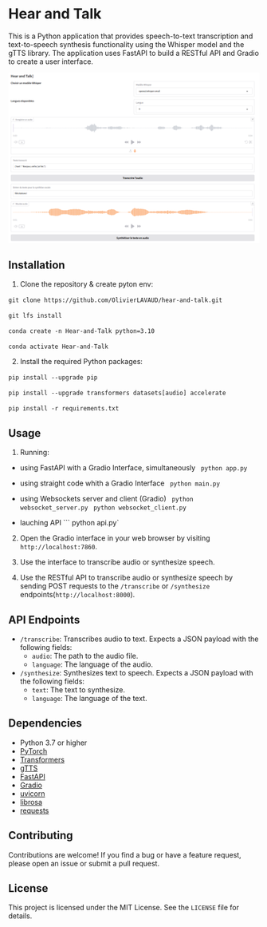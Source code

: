 # Hear and Talk

This is a Python application that provides speech-to-text transcription and text-to-speech synthesis functionality using the Whisper model and the gTTS library. The application uses FastAPI to build a RESTful API and Gradio to create a user interface.

![Hear and Talk interface](interface.png)

## Installation



1. Clone the repository & create pyton env:

```git clone https://github.com/OlivierLAVAUD/hear-and-talk.git```

```git lfs install```

```conda create -n Hear-and-Talk python=3.10```

```conda activate Hear-and-Talk```

2. Install the required Python packages: 

```pip install --upgrade pip```

```pip install --upgrade transformers datasets[audio] accelerate```

```pip install -r requirements.txt```


## Usage

1. Running:

- using FastAPI with a Gradio Interface, simultaneously
``` python app.py```

- using straight code whith a Gradio Interface
``` python main.py```

- using Websockets server and client (Gradio)
``` python websocket_server.py```
``` python websocket_client.py```

- lauching API
``` python api.py`

2. Open the Gradio interface in your web browser by visiting `http://localhost:7860`.

3. Use the interface to transcribe audio or synthesize speech.


4. Use the RESTful API to transcribe audio or synthesize speech by sending POST requests to the `/transcribe` or `/synthesize` endpoints(`http://localhost:8000`).

## API Endpoints

- `/transcribe`: Transcribes audio to text. Expects a JSON payload with the following fields:
  - `audio`: The path to the audio file.
  - `language`: The language of the audio.
- `/synthesize`: Synthesizes text to speech. Expects a JSON payload with the following fields:
  - `text`: The text to synthesize.
  - `language`: The language of the text.

## Dependencies

- Python 3.7 or higher
- [PyTorch](https://pytorch.org/get-started/locally/)
- [Transformers](https://huggingface.co/transformers/)
- [gTTS](https://pypi.org/project/gTTS/)
- [FastAPI](https://fastapi.tiangolo.com/)
- [Gradio](https://gradio.app/)
- [uvicorn](https://www.uvicorn.org/)
- [librosa](https://librosa.org/doc/main/index.html)
- [requests](https://docs.python-requests.org/en/master/)

## Contributing

Contributions are welcome! If you find a bug or have a feature request, please open an issue or submit a pull request.

## License

This project is licensed under the MIT License. See the `LICENSE` file for details.
